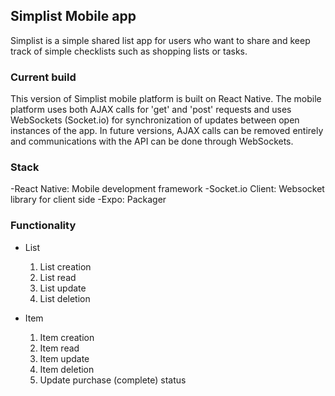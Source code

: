 ## Simplist Mobile app
Simplist is a simple shared list app for users who want to share and keep track of simple checklists such as shopping lists or tasks.

### Current build
This version of Simplist mobile platform is built on React Native. The mobile platform uses both AJAX calls for 'get' and 'post' requests and uses WebSockets (Socket.io) for synchronization of updates between open instances of the app. In future versions, AJAX calls can be removed entirely and communications with the API can be done through WebSockets.

### Stack
-React Native: Mobile development framework
-Socket.io Client: Websocket library for client side
-Expo: Packager

### Functionality
* List
  1. List creation
  2. List read
  3. List update
  4. List deletion

* Item
  1. Item creation
  2. Item read
  3. Item update
  4. Item deletion
  5. Update purchase (complete) status
